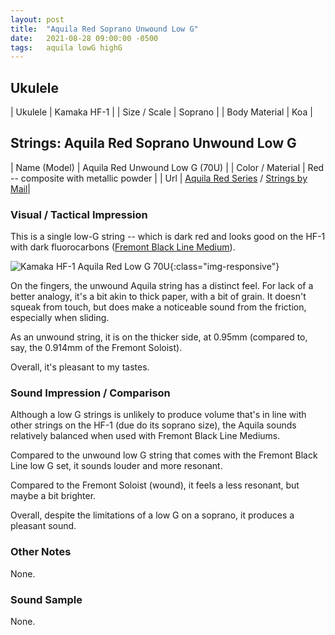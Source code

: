 ```yaml
---
layout: post
title:  "Aquila Red Soprano Unwound Low G"
date:   2021-08-28 09:00:00 -0500
tags:   aquila lowG highG
---
```


## Ukulele

| Ukulele       | Kamaka HF-1 |
| Size / Scale  | Soprano     |
| Body Material | Koa            |


## Strings: Aquila Red Soprano Unwound Low G

| Name (Model)     | Aquila Red Unwound Low G (70U)                        |
| Color / Material | Red -- composite with metallic powder                 |
| Url              | [Aquila Red Series](https://aquilacorde.com/en/shop/modern-instrument-string-sets/ukulele-banjouke-en/red-series/) / [Strings by Mail](https://www.stringsbymail.com/aquila-red-soprano-ukulele-string-4th-unwound-low-g-tuning-70u-single-11142.html)|



### Visual / Tactical Impression

This is a single low-G string -- which is dark red and looks good on the HF-1 with dark fluorocarbons ([Fremont Black Line Medium](http://localhost:4000/uke-strings/general/2021/08/27/Fremont-Blackline-LowG-STR-FMG.html)).

![Kamaka HF-1 Aquila Red Low G 70U](/uke-strings/assets/img/kamaka_hf1_aquila_70U.jpg){:class="img-responsive"}

On the fingers, the unwound Aquila string has a distinct feel. For lack of a better analogy, it's a bit akin to thick paper, with a bit of grain. It doesn't squeak from touch, but does make a noticeable sound from the friction, especially when sliding.

As an unwound string, it is on the thicker side, at 0.95mm (compared to, say, the 0.914mm of the Fremont Soloist).

Overall, it's pleasant to my tastes.



### Sound Impression / Comparison

Although a low G strings is unlikely to produce volume that's in line with other strings on the HF-1 (due do its soprano size), the Aquila sounds relatively balanced when used with Fremont Black Line Mediums. 

Compared to the unwound low G string that comes with the Fremont Black Line low G set, it sounds louder and more resonant. 

Compared to the Fremont Soloist (wound), it feels a less resonant, but maybe a bit brighter.

Overall, despite the limitations of a low G on a soprano, it produces a pleasant sound.


### Other Notes

None.

### Sound Sample

None.


